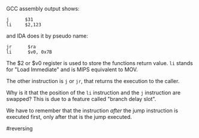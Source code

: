 GCC assembly output shows:
```assembly
j      $31
li     $2,123
```

and IDA does it by pseudo name:

```assembly
jr      $ra
li      $v0, 0x7B
```

The $2 or $v0 register is used to store the functions return value. `li` stands for "Load Immediate" and is MIPS equivalent to MOV.

The other instruction is `j` or `jr`, that returns the execution to the caller. 

Why is it that the position of the `li` instruction and the `j` instruction are swapped? This is due to a feature called "branch delay slot".

We have to remember that the instruction _after_ the jump instruction is executed first, only after that is the jump executed.

#reversing